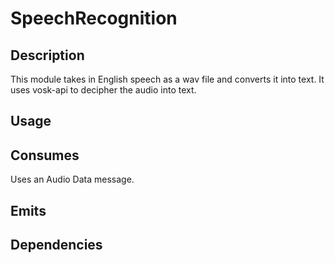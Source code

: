 SpeechRecognition
=================

## Description
This module takes in English speech as a wav file and converts it into text. It uses vosk-api to decipher the audio into text.

## Usage

## Consumes
Uses an Audio Data message.


## Emits


## Dependencies
